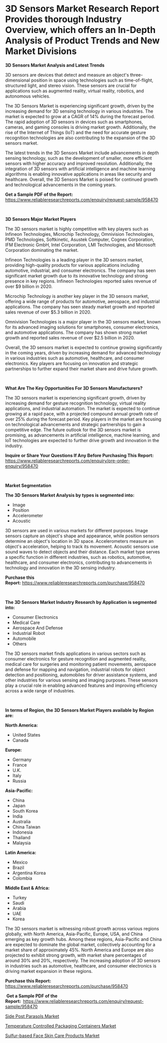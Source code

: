 <p><h1>3D Sensors Market Research Report Provides thorough Industry Overview, which offers an In-Depth Analysis of Product Trends and New Market Divisions</h1></p><p><strong>3D Sensors Market Analysis and Latest Trends</strong></p>
<p><p>3D sensors are devices that detect and measure an object's three-dimensional position in space using technologies such as time-of-flight, structured light, and stereo vision. These sensors are crucial for applications such as augmented reality, virtual reality, robotics, and autonomous vehicles.</p><p>The 3D Sensors Market is experiencing significant growth, driven by the increasing demand for 3D sensing technology in various industries. The market is expected to grow at a CAGR of 14% during the forecast period. The rapid adoption of 3D sensors in devices such as smartphones, cameras, and gaming consoles is driving market growth. Additionally, the rise of the Internet of Things (IoT) and the need for accurate gesture recognition technologies are also contributing to the expansion of the 3D sensors market.</p><p>The latest trends in the 3D Sensors Market include advancements in depth sensing technology, such as the development of smaller, more efficient sensors with higher accuracy and improved resolution. Additionally, the integration of 3D sensors with artificial intelligence and machine learning algorithms is enabling innovative applications in areas like security and healthcare. Overall, the 3D Sensors Market is poised for continued growth and technological advancements in the coming years.</p></p>
<p><strong>Get a Sample PDF of the Report:&nbsp;</strong> <a href="https://www.reliableresearchreports.com/enquiry/request-sample/958470">https://www.reliableresearchreports.com/enquiry/request-sample/958470</a></p>
<p>&nbsp;</p>
<p><strong>3D Sensors Major Market Players</strong></p>
<p><p>The 3D sensors market is highly competitive with key players such as Infineon Technologies, Microchip Technology, Omnivision Technologies, PMD Technologies, Softkinetic, Asustek Computer, Cognex Corporation, IFM Electronic GmbH, Intel Corporation, LMI Technologies, and Microsoft Corporation dominating the market.</p><p>Infineon Technologies is a leading player in the 3D sensors market, providing high-quality products for various applications including automotive, industrial, and consumer electronics. The company has seen significant market growth due to its innovative technology and strong presence in key regions. Infineon Technologies reported sales revenue of over $9 billion in 2020.</p><p>Microchip Technology is another key player in the 3D sensors market, offering a wide range of products for automotive, aerospace, and industrial applications. The company has seen steady market growth and reported sales revenue of over $5.3 billion in 2020.</p><p>Omnivision Technologies is a major player in the 3D sensors market, known for its advanced imaging solutions for smartphones, consumer electronics, and automotive applications. The company has shown strong market growth and reported sales revenue of over $2.5 billion in 2020.</p><p>Overall, the 3D sensors market is expected to continue growing significantly in the coming years, driven by increasing demand for advanced technology in various industries such as automotive, healthcare, and consumer electronics. Key players are focusing on innovation and strategic partnerships to further expand their market share and drive future growth.</p></p>
<p>&nbsp;</p>
<p><strong>What Are The Key Opportunities For 3D Sensors Manufacturers?</strong></p>
<p><p>The 3D sensors market is experiencing significant growth, driven by increasing demand for gesture recognition technology, virtual reality applications, and industrial automation. The market is expected to continue growing at a rapid pace, with a projected compound annual growth rate of over 25% during the forecast period. Key players in the market are focusing on technological advancements and strategic partnerships to gain a competitive edge. The future outlook for the 3D sensors market is promising, as advancements in artificial intelligence, machine learning, and IoT technologies are expected to further drive growth and innovation in the industry.</p></p>
<p><strong>Inquire or Share Your Questions If Any Before Purchasing This Report:</strong> <a href="https://www.reliableresearchreports.com/enquiry/pre-order-enquiry/958470">https://www.reliableresearchreports.com/enquiry/pre-order-enquiry/958470</a></p>
<p>&nbsp;</p>
<p><strong>Market Segmentation</strong></p>
<p><strong>The 3D Sensors Market Analysis by types is segmented into:</strong></p>
<p><ul><li>Image</li><li>Position</li><li>Accelerometer</li><li>Acoustic</li></ul></p>
<p><p>3D sensors are used in various markets for different purposes. Image sensors capture an object's shape and appearance, while position sensors determine an object's location in 3D space. Accelerometers measure an object's acceleration, helping to track its movement. Acoustic sensors use sound waves to detect objects and their distance. Each market type serves a specific function in different industries, such as robotics, automotive, healthcare, and consumer electronics, contributing to advancements in technology and innovation in the 3D sensing industry.</p></p>
<p><strong>Purchase this Report:&nbsp;</strong><a href="https://www.reliableresearchreports.com/purchase/958470">https://www.reliableresearchreports.com/purchase/958470</a></p>
<p>&nbsp;</p>
<p><strong>The 3D Sensors Market Industry Research by Application is segmented into:</strong></p>
<p><ul><li>Consumer Electronics</li><li>Medical Care</li><li>Aerospace And Defense</li><li>Industrial Robot</li><li>Automobile</li><li>Others</li></ul></p>
<p><p>The 3D sensors market finds applications in various sectors such as consumer electronics for gesture recognition and augmented reality, medical care for surgeries and monitoring patient movements, aerospace and defense for mapping and navigation, industrial robots for object detection and positioning, automobiles for driver assistance systems, and other industries for various sensing and imaging purposes. These sensors play a crucial role in enabling advanced features and improving efficiency across a wide range of industries.</p></p>
<p>&nbsp;</p>
<p><strong>In terms of Region, the 3D Sensors Market Players available by Region are:</strong></p>
<p>
    <p> <strong> North America: </strong>
        <ul>
            <li>United States</li>
            <li>Canada</li>
        </ul>
        </p> 
    <p> <strong> Europe: </strong>
        <ul>
            <li>Germany</li>
            <li>France</li>
            <li>U.K.</li>
            <li>Italy</li>
            <li>Russia</li>
        </ul>
        </p> 
    <p> <strong> Asia-Pacific: </strong>
        <ul>
            <li>China</li>
            <li>Japan</li>
            <li>South Korea</li>
            <li>India</li>
            <li>Australia</li>
            <li>China Taiwan</li>
            <li>Indonesia</li>
            <li>Thailand</li>
            <li>Malaysia</li>
        </ul>
        </p> 
    <p> <strong> Latin America: </strong>
        <ul>
            <li>Mexico</li>
            <li>Brazil</li>
            <li>Argentina Korea</li>
            <li>Colombia</li>
        </ul>
        </p> 
    <p> <strong> Middle East & Africa: </strong>
        <ul>
            <li>Turkey</li>
            <li>Saudi</li>
            <li>Arabia</li>
            <li>UAE</li>
            <li>Korea</li>
        </ul>
    </p>
    </p>
<p><p>The 3D sensors market is witnessing robust growth across various regions globally, with North America, Asia-Pacific, Europe, USA, and China emerging as key growth hubs. Among these regions, Asia-Pacific and China are expected to dominate the global market, collectively accounting for a market share of approximately 45%. North America and Europe are also projected to exhibit strong growth, with market share percentages of around 30% and 20%, respectively. The increasing adoption of 3D sensors in industries such as automotive, healthcare, and consumer electronics is driving market expansion in these regions.</p></p>
<p><strong>Purchase this Report: </strong><a href="https://www.reliableresearchreports.com/purchase/958470">https://www.reliableresearchreports.com/purchase/958470</a></p>
<p>&nbsp;<strong>Get a Sample PDF of the Report:&nbsp;&nbsp;</strong><a href="https://www.reliableresearchreports.com/enquiry/request-sample/958470">https://www.reliableresearchreports.com/enquiry/request-sample/958470</a></p>
<p><strong></strong></p>
<p><p><a href="https://www.linkedin.com/pulse/side-post-parasols-market-research-report-reveals-latest-trends-2wnhc?trackingId=OrMXde18QTL19Nlkfya8OA%3D%3D">Side Post Parasols Market</a></p><p><a href="https://www.linkedin.com/pulse/temperature-controlled-packaging-containers-market-research-ulqzc?trackingId=%2Fs328VQt27J3bj5mSJjeXQ%3D%3D">Temperature Controlled Packaging Containers Market</a></p><p><a href="https://www.linkedin.com/pulse/sulfur-based-face-skin-care-products-market-offers-provide-insightful-l1gxc?trackingId=7KJSB%2FyFeWnseY7sNyfaMQ%3D%3D">Sulfur-based Face Skin Care Products Market</a></p></p>